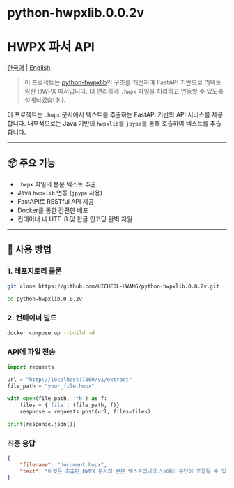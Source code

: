 # python-hwpxlib.0.0.2v

# HWPX 파서 API

[한국어](./README_ko.md) | [English](./README.md)

> 이 프로젝트는 [python-hwpxlib](https://github.com/choijhyeok/python-hwpxlib)의 구조를 개선하여 FastAPI 기반으로 리팩토링한 HWPX 파서입니다. 더 편리하게 `.hwpx` 파일을 처리하고 연동할 수 있도록 설계되었습니다.

이 프로젝트는 `.hwpx` 문서에서 텍스트를 추출하는 FastAPI 기반의 API 서비스를 제공합니다. 내부적으로는 Java 기반의 `hwpxlib`를 `jpype`를 통해 호출하여 텍스트를 추출합니다.

---

## 📦 주요 기능

- `.hwpx` 파일의 본문 텍스트 추출
- Java `hwpxlib` 연동 (`jpype` 사용)
- FastAPI로 RESTful API 제공
- Docker를 통한 간편한 배포
- 컨테이너 내 UTF-8 및 한글 인코딩 완벽 지원

---

## 🚀 사용 방법

### 1. 레포지토리 클론

```bash
git clone https://github.com/UICHEOL-HWANG/python-hwpxlib.0.0.2v.git

cd python-hwpxlib.0.0.2v
```

### 2. 컨테이너 빌드 
```bash
docker compose up --build -d
```

### API에 파일 전송 
```python
import requests

url = "http://localhost:7860/v1/extract"
file_path = "your_file.hwpx"

with open(file_path, 'rb') as f:
    files = {'file': (file_path, f)}
    response = requests.post(url, files=files)

print(response.json())
```

### 최종 응답 

```json
{
    "filename": "document.hwpx",
    "text": "이것은 추출된 HWPX 문서의 본문 텍스트입니다.\n여러 문단이 포함될 수 있습니다.\n표, 리스트, 각주 등도 함께 처리됩니다."
}
```


